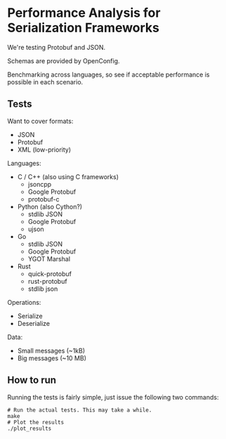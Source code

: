 # Performance Analysis for Serialization Frameworks
We're testing Protobuf and JSON.

Schemas are provided by OpenConfig.

Benchmarking across languages, so see if acceptable performance
is possible in each scenario.

## Tests
Want to cover formats:
* JSON
* Protobuf
* XML (low-priority)

Languages:
* C / C++ (also using C frameworks)
    * jsoncpp
    * Google Protobuf
    * protobuf-c
* Python (also Cython?)
    * stdlib JSON
    * Google Protobuf
    * ujson
* Go
    * stdlib JSON
    * Google Protobuf
    * YGOT Marshal
* Rust
    * quick-protobuf
    * rust-protobuf
    * stdlib json

Operations:
* Serialize
* Deserialize

Data:
* Small messages (~1kB)
* Big messages (~10 MB)

## How to run
Running the tests is fairly simple, just issue the following two commands:
```
# Run the actual tests. This may take a while.
make
# Plot the results
./plot_results
```
